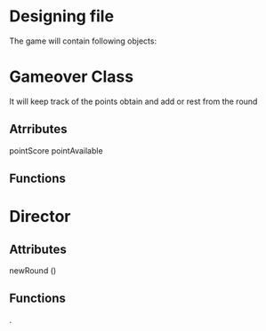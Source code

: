 # Designing file
 
 The game will contain following objects:


# Gameover Class 
 It will keep track of the points obtain and add or rest  from the round

 ## Atrributes 
   pointScore
   pointAvailable
 ## Functions
 
  
# Director 

## Attributes
  newRound ()

## Functions 
.
 